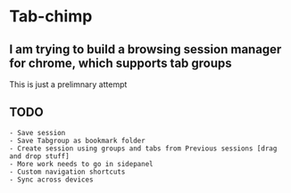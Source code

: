 # Tab-chimp

## I am trying to build a browsing session manager for chrome, which supports tab groups

This is just a prelimnary attempt

## TODO

    - Save session
    - Save Tabgroup as bookmark folder
    - Create session using groups and tabs from Previous sessions [drag and drop stuff]
    - More work needs to go in sidepanel
    - Custom navigation shortcuts 
    - Sync across devices
